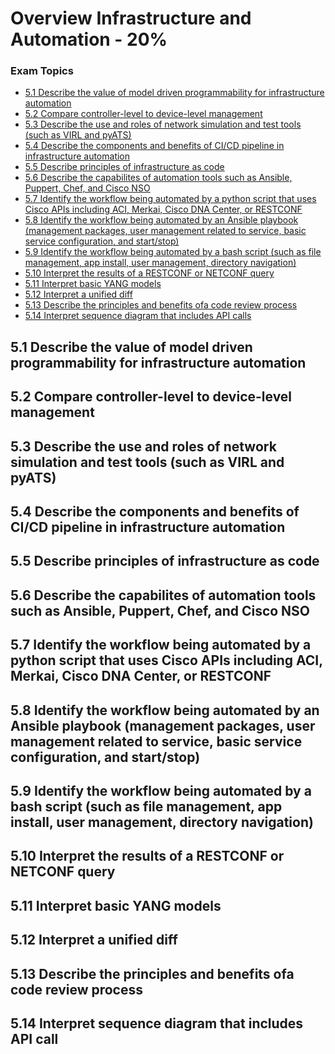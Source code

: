 # Overview Infrastructure and Automation - 20%

### Exam Topics
- [5.1 Describe the value of model driven programmability for infrastructure automation](#51--describe-the-value-of-model-driven-programmability-for-infrastructure-automation)
- [5.2 Compare controller-level to device-level management](#52--compare-controller-level-to-device-level-management)
- [5.3 Describe the use and roles of network simulation and test tools (such as VIRL and pyATS)](#53--describe-the-use-and-roles-of-network-simulation-and-test-tools-such-as-virl-and-pyats)
- [5.4 Describe the components and benefits of CI/CD pipeline in infrastructure automation](
#54--describe-the-components-and-benefits-of-cicd-pipeline-in-infrastructure-automation)
- [5.5 Describe principles of infrastructure as code](#55--describe-principles-of-infrastructure-as-code)
- [5.6 Describe the capabilites of automation tools such as Ansible, Puppert, Chef, and Cisco NSO](#56--describe-the-capabilites-of-automation-tools-such-as-ansible-puppert-chef-and-cisco-nso)
- [5.7 Identify the workflow being automated by a python script that uses Cisco APIs including ACI, Merkai, Cisco DNA Center, or RESTCONF](#57--identify-the-workflow-being-automated-by-a-python-script-that-uses-cisco-apis-including-aci-merkai-cisco-dna-center-or-restconf)
- [5.8 Identify the workflow being automated by an Ansible playbook (management packages, user management related to service, basic service configuration, and start/stop)](#58--identify-the-workflow-being-automated-by-an-ansible-playbook-management-packages-user-management-related-to-service-basic-service-configuration-and-startstop)
- [5.9 Identify the workflow being automated by a bash script (such as file management, app install, user management, directory navigation)](#59--identify-the-workflow-being-automated-by-a-bash-script-such-as-file-management-app-install-user-management-directory-navigation)
- [5.10 Interpret the results of a RESTCONF or NETCONF query](#510-interpret-the-results-of-a-restconf-or-netconf-query)
- [5.11 Interpret basic YANG models](#511-interpret-basic-yang-models)
- [5.12 Interpret a unified diff](#512-interpret-a-unified-diff)
- [5.13 Describe the principles and benefits ofa code review process](#513-describe-the-principles-and-benefits-ofa-code-review-process)
- [5.14 Interpret sequence diagram that includes API calls](#514-interpret-sequence-diagram-that-includes-api-call)


## 5.1 Describe the value of model driven programmability for infrastructure automation
## 5.2 Compare controller-level to device-level management
## 5.3 Describe the use and roles of network simulation and test tools (such as VIRL and pyATS)
## 5.4 Describe the components and benefits of CI/CD pipeline in infrastructure automation
## 5.5 Describe principles of infrastructure as code
## 5.6 Describe the capabilites of automation tools such as Ansible, Puppert, Chef, and Cisco NSO
## 5.7 Identify the workflow being automated by a python script that uses Cisco APIs including ACI, Merkai, Cisco DNA Center, or RESTCONF
## 5.8 Identify the workflow being automated by an Ansible playbook (management packages, user management related to service, basic service configuration, and start/stop)
## 5.9 Identify the workflow being automated by a bash script (such as file management, app install, user management, directory navigation)
## 5.10 Interpret the results of a RESTCONF or NETCONF query
## 5.11 Interpret basic YANG models
## 5.12 Interpret a unified diff
## 5.13 Describe the principles and benefits ofa code review process
## 5.14 Interpret sequence diagram that includes API call

